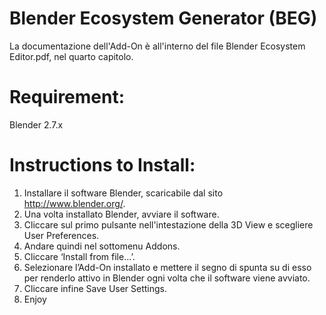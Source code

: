 Blender Ecosystem Generator (BEG)
===================
La documentazione dell'Add-On è all'interno del file Blender Ecosystem Editor.pdf, nel quarto capitolo.

Requirement:
===================

Blender 2.7.x

Instructions to Install:
===================

1.	Installare il software Blender, scaricabile dal sito http://www.blender.org/.
2.	Una volta installato Blender, avviare il software.
3.	Cliccare sul primo pulsante nell'intestazione della 3D View e scegliere User Preferences.
4.	Andare quindi nel sottomenu Addons.
5.	Cliccare ‘Install from file…’.
6.	Selezionare l’Add-On installato e mettere il segno di spunta su di esso per renderlo attivo in Blender ogni volta che il software viene avviato.
7.	Cliccare infine Save User Settings.
8.	Enjoy
